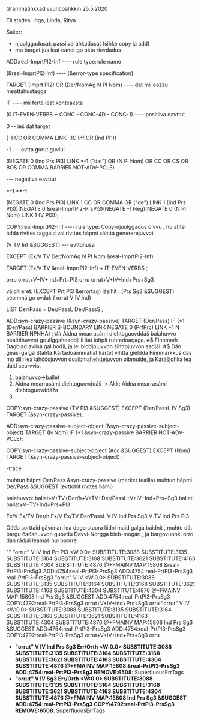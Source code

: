 Grammatihkkadivvunčoahkkin 25.5.2020

Til stades: Inga, Linda, Ritva

Saker:
* njuolggadusat: passiivaráhkadusat (sihke copy ja add)
* mo bargat jus leat eanet go okta rievdadus

ADD:real-ImprtPl2-Inf ---- rule type:rule name

(&real-ImprtPl2-Inf) ---- (&error-type specification)

 TARGET (Imprt Pl2) OR (Der/NomAg N Pl Nom)  ---- dat mii oažžu meattáhustagga




 IF ---- mii ferte leat konteaksta




 (0 IT-EVEN-VERBS + CONC - CONC-4D - CONC-1) ---- positiiva eavttut


 0 -- ieš dat target


 (-1 CC OR COMMA LINK -1C Inf OR (Ind Pl1))


 -1 --- ovtta gurut guvlui


 (NEGATE 0 (Ind Prs Pl3) LINK *-1 ("dat") OR (N Pl Nom) OR CC OR CS OR BOS OR COMMA BARRIER NOT-ADV-PCLE)


 --- negatiiva eavttut


 *-1
 **-1


 (NEGATE 0 (Ind Prs Pl3) LINK 1 CC OR COMMA OR ("de") LINK 1 (Ind Prs Pl3))(NEGATE 0 &real-ImprtPl2-PrsPl3)(NEGATE -1 Neg)(NEGATE 0 (N Pl Nom) LINK 1 (V Pl3));

COPY:real-ImprtPl2-Inf ---- rule type: Copy-njuolggadus divvu , nu ahte áddá rivttes taggaid vai rivttes hápmi sáhttá genererejuvvot

(V TV Inf &SUGGEST) --- evttohusa

 EXCEPT (Ex/V TV Der/NomAg N Pl Nom &real-ImprtPl2-Inf)




 TARGET (Ex/V TV &real-ImprtPl2-Inf) + IT-EVEN-VERBS ;




 orro	orrut+V+IV+Ind+Prt+Pl3
 orru	orrut+V+IV+Ind+Prs+Sg3


 váldit eret:   (EXCEPT Prt Pl3 &errortag)
lásihit :        (Prs Sg3 &SUGGEST)
seammá go ovdal: ( orrut V IV Ind)

LIST Der/Pass = Der/PassL Der/PassS ;

ADD:syn-crazy-passive (&syn-crazy-passive) TARGET (Der/Pass) IF (*1 (Der/Pass) BARRIER S-BOUNDARY LINK NEGATE 0 (PrfPrc) LINK *1 N BARRIER NPNHA) ;
    ## Áidna mearrasámi diehtoguovddáš balahuvvo heaittihuvvot go álggaheaddji ii šat lohpit ruhtadoarjaga.
    #$ Finnmark Dagblad aviisa gal bođii, ja lei biddjojuvvon šihttojuvvon sadjái.
    #$ Dán geasi galgá Stáhta Kártadoaimmahat kártet vihtta gieldda Finnmárkkus das mo dilli lea	láhččojuvvon doaibmahehttejuvvon olbmuide, ja Kárášjohka lea daid searvvis.




1. balahuvvo->ballet
2. Áidna mearrasámi diehtoguovddáš -> Akk: Áidna mearrasámi diehtoguovddáža
3.


COPY:syn-crazy-passive (TV Pl3 &SUGGEST) EXCEPT (Der/PassL IV Sg3) TARGET (&syn-crazy-passive);

ADD:syn-crazy-passive-subject-object (&syn-crazy-passive-subject-object) TARGET (N Nom) IF (*1 &syn-crazy-passive BARRIER NOT-ADV-PCLE);

COPY:syn-crazy-passive-subject-object (Acc &SUGGEST) EXCEPT (Nom) TARGET (&syn-crazy-passive-subject-object) ;

-trace

muhtun hápmi Der/Pass &syn-crazy-passive (merket feailla)
muhtun hápmi Der/Pass &SUGGEST (evttohit rivttes hámi)

balahuvvo: ballat+V+TV+Der/h+V+TV+Der/PassL+V+IV+Ind+Prs+Sg3
ballet: ballat+V+TV+Ind+Prs+Pl3

Ex/V Ex/TV Der/h Ex/V Ex/TV Der/PassL V IV Ind Prs Sg3
V TV Ind Prs Pl3

Ođđa sorttaid gávdnan lea dego stuora liidni maid galgá báidnit , muhto dát bargu čađahuvvon guovdu Davvi-Norgga bieb-mogári , ja bargovuohki orro dán rádjái leamaš hui buorre .

"<orro>"
        "orrut" V <AG-Nom-Any> <AT-Nom-Any> <AT-Nom-Adj><EX-Ill-Ani> <MA-Adv-Manner> <ID-Nom-Any> <LO-luhtte-Any> <LO-Com-Ani> <LO-Loc-Plc> <AktioEss> IV Ind Prt Pl3 <W:0.0> SUBSTITUTE:3088 SUBSTITUTE:3135 SUBSTITUTE:3164 SUBSTITUTE:3168 SUBSTITUTE:3621 SUBSTITUTE:4163 SUBSTITUTE:4304 SUBSTITUTE:4876 @+FMAINV MAP:15808 &real-PrtPl3-PrsSg3 ADD:4754:real-PrtPl3-PrsSg3 ADD:4754:real-PrtPl3-PrsSg3
real-PrtPl3-PrsSg3
        "orrut" V <AG-Nom-Any> <AT-Nom-Any> <AT-Nom-Adj><EX-Ill-Ani> <MA-Adv-Manner> <ID-Nom-Any> <LO-luhtte-Any> <LO-Com-Ani> <LO-Loc-Plc> <AktioEss> IV <W:0.0> SUBSTITUTE:3088 SUBSTITUTE:3135 SUBSTITUTE:3164 SUBSTITUTE:3168 SUBSTITUTE:3621 SUBSTITUTE:4163 SUBSTITUTE:4304 SUBSTITUTE:4876 @+FMAINV MAP:15808 Ind Prs Sg3 &SUGGEST ADD:4754:real-PrtPl3-PrsSg3 COPY:4792:real-PrtPl3-PrsSg3
orrut+V+IV+Ind+Prs+Sg3  orru
        "orrut" V <AG-Nom-Any> <AT-Nom-Any> <AT-Nom-Adj><EX-Ill-Ani> <MA-Adv-Manner> <ID-Nom-Any> <LO-luhtte-Any> <LO-Com-Ani> <LO-Loc-Plc> <AktioEss> IV <W:0.0> SUBSTITUTE:3088 SUBSTITUTE:3135 SUBSTITUTE:3164 SUBSTITUTE:3168 SUBSTITUTE:3621 SUBSTITUTE:4163 SUBSTITUTE:4304 SUBSTITUTE:4876 @+FMAINV MAP:15808 Ind Prs Sg3 &SUGGEST ADD:4754:real-PrtPl3-PrsSg3 ADD:4754:real-PrtPl3-PrsSg3 COPY:4792:real-PrtPl3-PrsSg3
orrut+V+IV+Ind+Prs+Sg3  orru
* **"orrut" V <AG-Nom-Any> <AT-Nom-Any> <AT-Nom-Adj><EX-Ill-Ani> <MA-Adv-Manner> <ID-Nom-Any> <LO-luhtte-Any> <LO-Com-Ani> <LO-Loc-Plc> <AktioEss> IV Ind Prs Sg3 Err/Orth <W:0.0> SUBSTITUTE:3088 SUBSTITUTE:3135 SUBSTITUTE:3164 SUBSTITUTE:3168 SUBSTITUTE:3621 SUBSTITUTE:4163 SUBSTITUTE:4304 SUBSTITUTE:4876 @+FMAINV MAP:15808 &real-PrtPl3-PrsSg3 ADD:4754:real-PrtPl3-PrsSg3 REMOVE:6508**: SuperfluousErrTags
* **"orrut" V <AG-Nom-Any> <AT-Nom-Any> <AT-Nom-Adj><EX-Ill-Ani> <MA-Adv-Manner> <ID-Nom-Any> <LO-luhtte-Any> <LO-Com-Ani> <LO-Loc-Plc> <AktioEss> IV Sg3 Err/Orth <W:0.0> SUBSTITUTE:3088 SUBSTITUTE:3135 SUBSTITUTE:3164 SUBSTITUTE:3168 SUBSTITUTE:3621 SUBSTITUTE:4163 SUBSTITUTE:4304 SUBSTITUTE:4876 @+FMAINV MAP:15808 Ind Prs Sg3 &SUGGEST ADD:4754:real-PrtPl3-PrsSg3 COPY:4792:real-PrtPl3-PrsSg3 REMOVE:6508**: SuperfluousErrTags



